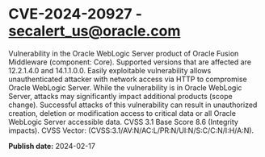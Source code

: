 # CVE-2024-20927 - secalert_us@oracle.com

Vulnerability in the Oracle WebLogic Server product of Oracle Fusion Middleware (component: Core).  Supported versions that are affected are 12.2.1.4.0 and  14.1.1.0.0. Easily exploitable vulnerability allows unauthenticated attacker with network access via HTTP to compromise Oracle WebLogic Server.  While the vulnerability is in Oracle WebLogic Server, attacks may significantly impact additional products (scope change).  Successful attacks of this vulnerability can result in  unauthorized creation, deletion or modification access to critical data or all Oracle WebLogic Server accessible data. CVSS 3.1 Base Score 8.6 (Integrity impacts).  CVSS Vector: (CVSS:3.1/AV:N/AC:L/PR:N/UI:N/S:C/C:N/I:H/A:N).

**Publish date:** 2024-02-17
